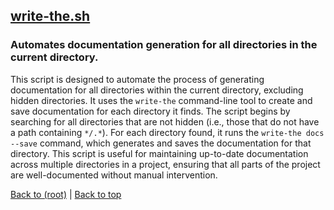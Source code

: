 ## [write-the.sh](write-the.sh)

### Automates documentation generation for all directories in the current directory.

This script is designed to automate the process of generating documentation for all directories within the current directory, excluding hidden directories. It uses the `write-the` command-line tool to create and save documentation for each directory it finds. The script begins by searching for all directories that are not hidden (i.e., those that do not have a path containing `*/.*`). For each directory found, it runs the `write-the docs --save` command, which generates and saves the documentation for that directory. This script is useful for maintaining up-to-date documentation across multiple directories in a project, ensuring that all parts of the project are well-documented without manual intervention.

[Back to (root)](#root) | [Back to top](#table-of-contents)
